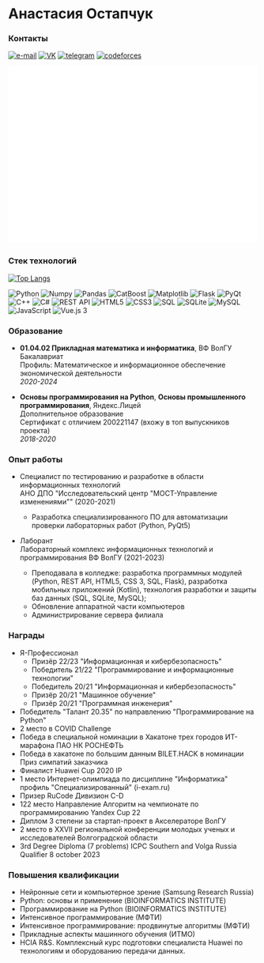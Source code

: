 # Анастасия Остапчук

### Контакты

[![e-mail](https://img.shields.io/badge/-email-color&?style=for-the-badge&color=informational&logo=email)](mailto:ostapchuk.anastasiia.v@gmail.com)
[![VK](https://img.shields.io/badge/-VK-color&?style=for-the-badge&color=45668e&logo=VK)](https://vk.com/anisia_kisa)
[![telegram](https://img.shields.io/badge/-telegram-color&?style=for-the-badge&color=45668e&logo=telegram)](https://t.me/anastasiia_ost_v)
[![codeforces](https://img.shields.io/badge/-codeforces-color&?style=for-the-badge&color=45668e)](https://codeforces.com/profile/anastasiya_kisa777)


![](https://raw.githubusercontent.com/aniciya777/cf-stats/main/output/light_card.svg#gh-dark-mode-only)


### Стек технологий

[![Top Langs](https://github-readme-stats.vercel.app/api/top-langs/?username=aniciya777&layout=compact&theme=dark&locale=ru&custom_title=Наиболее%20используемые%20языки)](https://github.com/aniciya777/github-readme-stats)

![Python](https://img.shields.io/badge/-Python-color&?style=for-the-badge&color=informational&logo=Python&logoColor=white)
![Numpy](https://img.shields.io/badge/-Numpy-color&?style=for-the-badge&color=informational&logo=Numpy)
![Pandas](https://img.shields.io/badge/-Pandas-color&?style=for-the-badge&color=informational&logo=Pandas)
![CatBoost](https://img.shields.io/badge/CatBoost-color&?style=for-the-badge&color=informational&logo=CatBoost)
![Matplotlib](https://img.shields.io/badge/-Matplotlib-color&?style=for-the-badge&color=informational&logo=Matplotlib)
![Flask](https://img.shields.io/badge/-Flask-color&?style=for-the-badge&color=informational&logo=Flask)
![PyQt](https://img.shields.io/badge/-PyQt-color&?style=for-the-badge&color=informational&logo=PyQt)
![C++](https://img.shields.io/badge/-C%2B%2B-color&?style=for-the-badge&color=informational&logo=C%2B%2B)
![C#](https://img.shields.io/badge/-C%23-color&?style=for-the-badge&color=informational&logo=C%20Sharp)
![REST API](https://img.shields.io/badge/-REST%20API-color&?style=for-the-badge&color=informational&logo=REST%20API)
![HTML5](https://img.shields.io/badge/-HTML%205-color&?style=for-the-badge&color=informational&logo=HTML5&logoColor=white)
![CSS3](https://img.shields.io/badge/-CSS%203-color&?style=for-the-badge&color=informational&logo=CSS3)
![SQL](https://img.shields.io/badge/-SQL-color&?style=for-the-badge&color=informational&logo=SQL)
![SQLite](https://img.shields.io/badge/-SQLite-color&?style=for-the-badge&color=informational&logo=SQLite)
![MySQL](https://img.shields.io/badge/-MySQL-color&?style=for-the-badge&color=informational&logo=MySQL&logoColor=white)
![JavaScript](https://img.shields.io/badge/-JavaScript-color&?style=for-the-badge&color=informational&logo=JavaScript&logoColor=white)
![Vue.js 3](https://img.shields.io/badge/-Vue.js%203-color&?style=for-the-badge&color=informational&logo=Vue.js&logoColor=white)

### Образование
* **01.04.02 Прикладная математика и информатика**, ВФ ВолГУ
<br />Бакалавриат
<br />Профиль: Математическое и информационное обеспечение экономической деятельности
<br />*2020-2024*

* **Основы программирования на Python**, **Основы промышленного программирования**, Яндекс.Лицей
<br />Дополнительное образование
<br />Сертификат с отличием 200221147 (вхожу в топ выпускников проекта)
<br />*2018-2020*

### Опыт работы

* Специалист по тестированию и разработке в области информационных технологий <br>
АНО ДПО "Исследовательский центр "МОСТ-Управление изменениями"" (2020-2021)
    * Разработка специализированного ПО для автоматизации проверки лабораторных работ (Python, PyQt5)

* Лаборант <br>
Лабораторный комплекс информационных технологий и программирования ВФ ВолГУ (2021-2023)

   * Преподавала в колледже: разработка программных модулей (Python, REST API, HTML5, CSS 3, SQL, Flask), разработка мобильных приложений (Kotlin), технология разработки и защиты баз данных (SQL, SQLite, MySQL);
   * Обновление аппаратной части компьютеров
   * Администрирование сервера филиала


### Награды

* Я-Профессионал <br>
   * Призёр 22/23 "Информационная и кибербезопасность"
   * Победитель 21/22 "Программирование и информационные технологии"
   * Победитель 20/21 "Информационная и кибербезопасность"
   * Призёр 20/21 "Машинное обучение"
   * Призёр 20/21 "Программная инженерия"
* Победитель "Талант 20.35" по направлению "Программирование на Python"
* 2 место в COVID Challenge
* Победа в специальной номинации в Хакатоне трех городов ИТ-марафона ПАО НК РОСНЕФТЬ
* Победа в хакатоне по большим данным BILET.HACK в номинации Приз симпатий заказчика
* Финалист Huawei Cup 2020 IP
* 1 место Интернет-олимпиада по дисциплине "Информатика" профиль "Специализированный" (i-exam.ru)
* Призер RuCode Дивизион C-D
* 122 место Направление Алгоритм на чемпионате по программированию Yandex Cup 22
* Диплом 3 степени за стартап-проект в Акселераторе ВолГУ
* 2 место в XXVII региональной конференции молодых ученых и исследователей Волгоградской области
* 3rd Degree Diploma (7 problems) ICPC Southern and Volga Russia Qualifier 8 october 2023

### Повышения квалификации
   * Нейронные сети и компьютерное зрение (Samsung Research Russia)
   * Python: основы и применение (BIOINFORMATICS INSTITUTE)
   * Программирование на Python (BIOINFORMATICS INSTITUTE)
   * Интенсивное программирование (МФТИ)
   * Интенсивное программирование: продвинутые алгоритмы (МФТИ)
   * Прикладные аспекты машинного обучения (ИТМО)
   * HCIA R&S. Комплексный курс подготовки специалиста Huawei по технологиям и оборудованию передачи данных.
